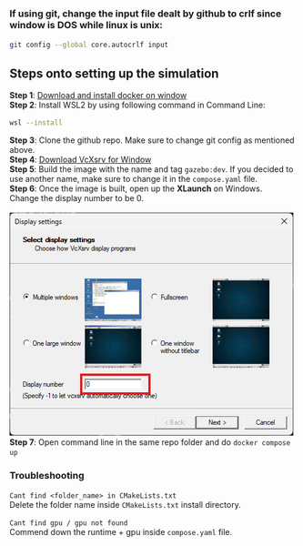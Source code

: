 ### If using git, change the input file dealt by github to crlf since window is DOS while linux is unix:
``` bash
git config --global core.autocrlf input
```

## Steps onto setting up the simulation
**Step 1**: [Download and install docker on window](https://docs.docker.com/desktop/setup/install/windows-install/) <br>
**Step 2**: Install WSL2 by using following command in Command Line:
```bash
wsl --install
```
**Step 3**: Clone the github repo. Make sure to change git config as mentioned above.<br>
**Step 4**: [Download VcXsrv for Window](https://sourceforge.net/projects/vcxsrv)<br>
**Step 5**: Build the image with the name and tag `gazebo:dev`. If you decided to use another name, make sure to change it in the `compose.yaml` file.<br>
**Step 6**: Once the image is built, open up the **XLaunch** on Windows.<br>
Change the display number to be 0.<br><br>
!["XLaunch"](image/XLaunch.png)
<br>
**Step 7**: Open command line in the same repo folder and do `docker compose up`


### Troubleshooting

`Cant find <folder_name> in CMakeLists.txt`
<br> Delete the folder name inside `CMakeLists.txt` install directory. <br>

`Cant find gpu / gpu not found`
<br> Commend down the runtime + gpu inside `compose.yaml` file.
